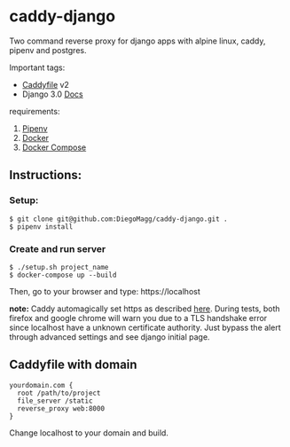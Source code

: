 # caddy-django

Two command reverse proxy for django apps with alpine linux, caddy, pipenv and postgres.

Important tags:

- [Caddyfile](https://caddyserver.com/docs/caddyfile) v2
- Django 3.0 [Docs](https://docs.djangoproject.com/en/3.0/)

requirements:

1. [Pipenv](https://pipenv.pypa.io/en/latest/)
2. [Docker](https://docs.docker.com/get-docker/)
3. [Docker Compose](https://docs.docker.com/compose/install/)

## Instructions:

### Setup:

    $ git clone git@github.com:DiegoMagg/caddy-django.git .
    $ pipenv install

### Create and run server
    $ ./setup.sh project_name
    $ docker-compose up --build

Then, go to your browser and type:
https://localhost



**note:** Caddy automagically set https as described [here](https://caddyserver.com/docs/automatic-https). During tests, both firefox and google chrome will warn you due to a TLS handshake error since localhost have a unknown certificate authority. Just bypass the alert through advanced settings and see django initial page.


## Caddyfile with domain

    yourdomain.com {
      root /path/to/project
      file_server /static
      reverse_proxy web:8000
    }

Change localhost to your domain and build.

